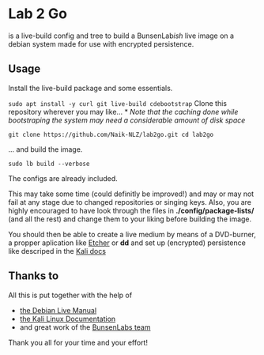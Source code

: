 # Lab 2 Go

is a live-build config and tree to build a BunsenLab*ish* live image
on a debian system made for use with encrypted persistence.

## Usage

Install the live-build package and some essentials.

`sudo apt install -y curl git live-build cdebootstrap`
Clone this repository wherever you may like... 
\* *Note that the caching done while bootstraping the system may need a considerable amount of disk space*

`git clone https://github.com/Naik-NLZ/lab2go.git
cd lab2go`

... and build the image.

`sudo lb build --verbose`

The configs are already included.

This may take some time (could definitly be improved!) and may or may not fail at any stage due to changed repositories or singing keys.
Also, you are highly encouraged to have look through the files in **./config/package-lists/** (and all the rest) and change them to your liking before building the image.

You should then be able to create a live medium by means of a DVD-burner, a propper aplication like [Etcher](https://www.balena.io/etcher/) or **dd**
and set up (encrypted) persistence like descriped in the [Kali docs](https://www.kali.org/docs/usb/dojo-kali-linux-usb-persistence-encryption/)


## Thanks to

All this is put together with the help of 
 - [the Debian Live Manual](https://live-team.pages.debian.net/live-manual/html/live-manual/toc.en.html)
 - [the Kali Linux Documentation](https://www.kali.org/docs/)
 - and great work of the [BunsenLabs team](https://bunsenlabs.org)
 
Thank you all for your time and your effort!



